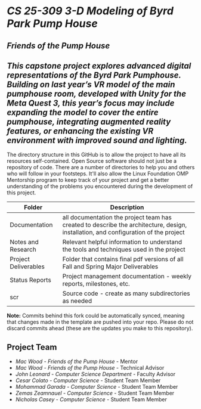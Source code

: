 # *CS 25-309 3-D Modeling of Byrd Park Pump House*
## *Friends of the Pump House*
## *This capstone project explores advanced digital representations of the Byrd Park Pumphouse. Building on last year’s VR model of the main pumphouse room, developed with Unity for the Meta Quest 3, this year’s focus may include expanding the model to cover the entire pumphouse, integrating augmented reality features, or enhancing the existing VR environment with improved sound and lighting.*
The directory structure in this GitHub is to allow the project to have all its resources self-contained.
Open Source software should not just be a repository of code.  There are a number of directories to help you and others who will 
follow in your footsteps.  It'll also allow the Linux Foundation OMP Mentorship program to keep track of your project and get
a better understanding of the problems you encountered during the development of this project. 

| Folder | Description |
|---|---|
| Documentation |  all documentation the project team has created to describe the architecture, design, installation, and configuration of the project |
| Notes and Research | Relevant helpful information to understand the tools and techniques used in the project |
| Project Deliverables | Folder that contains final pdf versions of all Fall and Spring Major Deliverables |
| Status Reports | Project management documentation - weekly reports, milestones, etc. |
| scr | Source code - create as many subdirectories as needed |

**Note:** Commits behind this fork could be automatically synced, meaning that changes made in the template are pushed into your repo. Please do not discard commits ahead (these are the updates you make to this repository).

## Project Team
- *Mac Wood*  - *Friends of the Pump House* - Mentor
- *Mac Wood* - *Friends of the Pump House* - Technical Advisor
- *John Leonard* - *Computer Science Department* - Faculty Advisor
- *Cesar Colato* - *Computer Science* - Student Team Member
- *Mohammad Garada* - *Computer Science* - Student Team Member
- *Zemas Zeamnauel* - *Computer Science* - Student Team Member
- *Nicholas Casey* - *Computer Science* - Student Team Member
